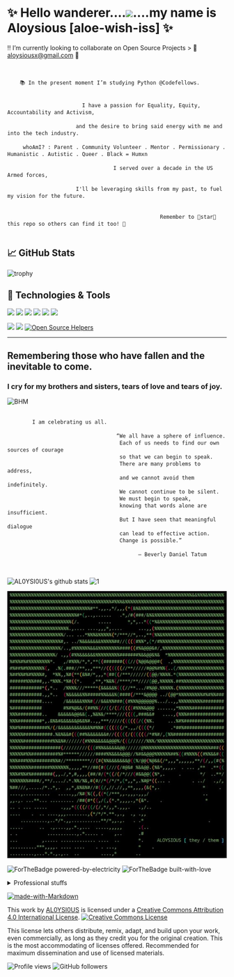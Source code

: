 # ✨ Hello wanderer....<img src="https://raw.githubusercontent.com/MartinHeinz/MartinHeinz/master/wave.gif" width="30px">....my name is Aloysious [aloe-wish-iss] ✨ 
:bangbang: I’m currently looking to collaborate on Open Source Projects > :email: [aloysiousx@gmail.com](mailto:aloysiousx@gmail.com) :email:
        
<pre><code>  
                                              
    📚 In the present moment I’m studying Python @Codefellows. 
    

                        I have a passion for Equality, Equity, Accountability and Activism,

                      and the desire to bring said energy with me and into the tech industry.

     whoAmI? : Parent . Community Volunteer . Mentor . Permissionary . Humanistic . Autistic . Queer . Black = Humxn

                                  I served over a decade in the US Armed forces,

                      I'll be leveraging skills from my past, to fuel my vision for the future.
                

                                                 Remember to 🌟star🌟this repo so others can find it too! 👀  
                                                                       
</code></pre>



## &#x1f4c8; GitHub Stats 
![trophy](https://github-profile-trophy.vercel.app/?username=AL0YSI0US&theme=cobalt=row=1&column=7)


## 🔧 Technologies & Tools
![](https://img.shields.io/badge/OS-Linux-informational?style=flat&logo=linux&logoColor=white&color=2bbc8a) ![](https://img.shields.io/badge/Shell-Bash-informational?style=flat&logo=gnu-bash&logoColor=white&color=2bbc8a)  ![](https://img.shields.io/badge/Code-Vue-informational?style=flat&logo=vue.js&logoColor=white&color=2bbc8a) ![](https://img.shields.io/badge/Tools-Docker-informational?style=flat&logo=docker&logoColor=white&color=2bbc8a) ![](https://img.shields.io/badge/Tools-Red_Hat_OpenShift-informational?style=flat&logo=red-hat-open-shift&logoColor=white&color=2bbc8a) ![](https://img.shields.io/badge/Tools-Kubernetes-informational?style=flat&logo=kubernetes&logoColor=white&color=2bbc8a)

 ![](https://img.shields.io/badge/Code-JavaScript-informational?style=flat&logo=javascript&logoColor=white&color=2bbc8a) ![](https://img.shields.io/badge/Code-Python-informational?style=flat&logo=python&logoColor=white&color=2bbc8a)  [![Open Source Helpers](https://www.codetriage.com/microsoft/vscode/badges/users.svg)](https://www.codetriage.com/microsoft/vscode)

----

<!--
       BLACK HISTORY MONTH
-->


## Remembering those who have fallen and the inevitable to come.

### I cry for my brothers and sisters, tears of love and tears of joy. 
                        



![BHM](https://caplanc.org/wp-content/uploads/2021/02/BHM.jpg)


<pre><code>  
        I am celebrating us all.

                                   “We all have a sphere of influence. 
                                    Each of us needs to find our own sources of courage 
                                    so that we can begin to speak. 
                                    There are many problems to address, 
                                    and we cannot avoid them indefinitely. 
                                    We cannot continue to be silent. 
                                    We must begin to speak, 
                                    knowing that words alone are insufficient. 
                                    But I have seen that meaningful dialogue 
                                    can lead to effective action. 
                                    Change is possible.”

                                          ― Beverly Daniel Tatum
                                                                     
                                                                     </code></pre>



![AL0YSI0US's github stats](https://github-readme-stats.vercel.app/api?username=AL0YSI0US&theme=blue-green) ![1](https://github-readme-stats.vercel.app/api/top-langs/?username=AL0YSI0US&theme=blue-green)



![myFace](https://github.com/AL0YSI0US/about-me/raw/main/img/aloysiousAltered.JPG?raw=true)

![ForTheBadge powered-by-electricity](http://ForTheBadge.com/images/badges/powered-by-electricity.svg) ![ForTheBadge built-with-love](http://ForTheBadge.com/images/badges/built-with-love.svg)

<details>   
  <summary markdown="span">Professional stuffs</summary>
  
  ![pointRight](https://encrypted-tbn0.gstatic.com/images?q=tbn:ANd9GcRvLaM_kR6bHmCQW7gvyEfvWijx3tqNbNa0xA&usqp=CAU) [Linkedin](https://www.linkedin.com/in/a-todd-charliemike/)
  

</details>



[![made-with-Markdown](https://img.shields.io/badge/Made%20with-Markdown-1f425f.svg)](http://commonmark.org)


This work by <a xmlns:cc="http://creativecommons.org/ns#" href="https://github.com/AL0YSI0US/" property="cc:attributionName" rel="cc:attributionURL">AL0YSI0US</a> is licensed under a <a rel="license" href="http://creativecommons.org/licenses/by/4.0/">Creative Commons Attribution 4.0 International License</a>. <a rel="license" href="http://creativecommons.org/licenses/by/4.0/"><img alt="Creative Commons License" style="border-width:0" src="https://i.creativecommons.org/l/by/4.0/88x31.png" /></a><br />

This license lets others distribute, remix, adapt, and build upon your work, even commercially, as long as they credit you for the original creation. This is the most accommodating of licenses offered. Recommended for maximum dissemination and use of licensed materials.



















![Profile views](https://gpvc.arturio.dev/AL0YSI0US) ![GitHub followers](https://img.shields.io/github/followers/AL0YSI0US.svg?style=social&label=Follow&maxAge=2592000)







<!--
**AL0YSI0US/AL0YSI0US** is a ✨ _special_ ✨ repository because its `README.md` (this file) appears on your GitHub profile.

![GitHub followers](https://img.shields.io/github/followers/AL0YSI0US.svg?style=cobalt=Follow&maxAge=2592000)

<details>
  <summary markdown="span">:space_invader:</summary>

To make an inline link open in a new tab, you can add {:target="_blank"} to the end. Ex: [Text to display](link){:target="_blank"}

| Default aligned | Left aligned | Center aligned  | Right aligned  |
|-----------------|:-------------|:---------------:|---------------:|
| First body part | Second cell  | Third cell      | fourth cell    |
| Second line     | foo          | **strong**      | baz            |
| Third line      | quux         | baz             | bar            |
|-----------------+--------------+-----------------+----------------|
| Second body     |              |                 |                |
| 2nd line        |              |                 |                |
|-----------------+--------------+-----------------+----------------|
| Third body      |              |                 | Foo            |
{: .custom-class #custom-id}

- 🔭 I’m currently working on ...
- 🤔 I’m looking for help with ...
- 💬 Ask me about ...
- 📫 How to reach me: ...
- 😄 Pronouns: ...
- ⚡ Fun fact: ...




<pre><code>  
                                              



                           EDIT CODE HERE




                

                            Remember to 🌟star🌟this repo so others can find it too! 👀  
                                                                       
</code></pre>

-->

